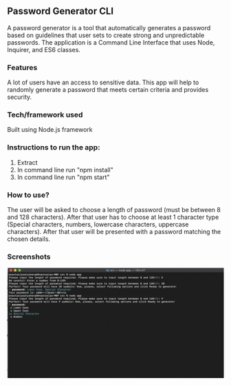 ## Password Generator CLI
A password generator is a tool that automatically generates a password based on guidelines that user sets to create strong and unpredictable passwords.
The application is a Command Line Interface that uses Node, Inquirer, and ES6 classes.

### Features
A lot of users have an access to sensitive data. This app will help to randomly generate a password that meets certain criteria and provides security.

### Tech/framework used
Built using Node.js framework

### Instructions to run the app:
1. Extract
2. In command line run "npm install"
3. In command line run "npm start"

### How to use?
The user will be asked to choose a length of password (must be between 8 and 128 characters). After that user has to choose at least 1 character type (Special characters, numbers, lowercase characters, uppercase characters). After that user will be presented with a password matching the chosen details.

### Screenshots
<img src="./Screen Shot 2020-03-09 at 12.04.51 AM.png">
